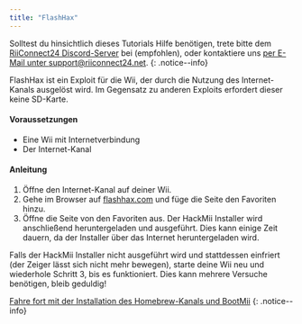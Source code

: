```yaml
---
title: "FlashHax"
---
```


Solltest du hinsichtlich dieses Tutorials Hilfe benötigen, trete bitte dem [RiiConnect24 Discord-Server](https://discord.gg/rc24) bei (empfohlen), oder kontaktiere uns [per E-Mail unter support@riiconnect24.net](mailto:support@riiconnect24.net).
{: .notice--info}

FlashHax ist ein Exploit für die Wii, der durch die Nutzung des Internet-Kanals ausgelöst wird. Im Gegensatz zu anderen Exploits erfordert dieser keine SD-Karte.

#### Voraussetzungen

- Eine Wii mit Internetverbindung
- Der Internet-Kanal

#### Anleitung

1. Öffne den Internet-Kanal auf deiner Wii.
2. Gehe im Browser auf [flashhax.com](https://www.flashhax.com) und füge die Seite den Favoriten hinzu.
3. Öffne die Seite von den Favoriten aus. Der HackMii Installer wird anschließend heruntergeladen und ausgeführt. Dies kann einige Zeit dauern, da der Installer über das Internet heruntergeladen wird.

Falls der HackMii Installer nicht ausgeführt wird und stattdessen einfriert (der Zeiger lässt sich nicht mehr bewegen), starte deine Wii neu und wiederhole Schritt 3, bis es funktioniert. Dies kann mehrere Versuche benötigen, bleib geduldig!

[Fahre fort mit der Installation des Homebrew-Kanals und BootMii](hbc)
{: .notice--info}
